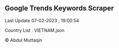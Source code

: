 

## Google Trends Keywords Scraper 
 
Last Update 07-02-2023 , 19:00:54

Country List :
VIETNAM.json



© Abdul Muttaqin 
